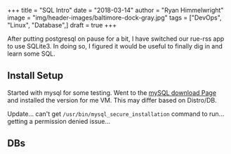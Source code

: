 +++
title  = "SQL Intro"
date   = "2018-03-14"
author = "Ryan Himmelwright"
image  = "img/header-images/baltimore-dock-gray.jpg"
tags   = ["DevOps", "Linux", "Database",]
draft  = true
+++

After putting postgresql on pause for a bit, I have switched our rue-rss app to
use SQLite3. In doing so, I figured it would be useful to finally dig in and learn some SQL.

<!--more-->

## Install Setup

Started with mysql for some testing. Went to the [mySQL download
Page](https://dev.mysql.com/downloads) and installed the version for me VM. This
may differ based on Distro/DB.

Update... can't get `/usr/bin/mysql_secure_installation` command to run...
getting a permission denied issue...

## DBs 
